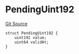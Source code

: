 # PendingUint192
[Git Source](https://github.com/Level-Money/contracts/blob/6210538f7de83f92b07f38679d7d19520c984a03/src/v2/interfaces/morpho/PendingLib.sol)


```solidity
struct PendingUint192 {
    uint192 value;
    uint64 validAt;
}
```

